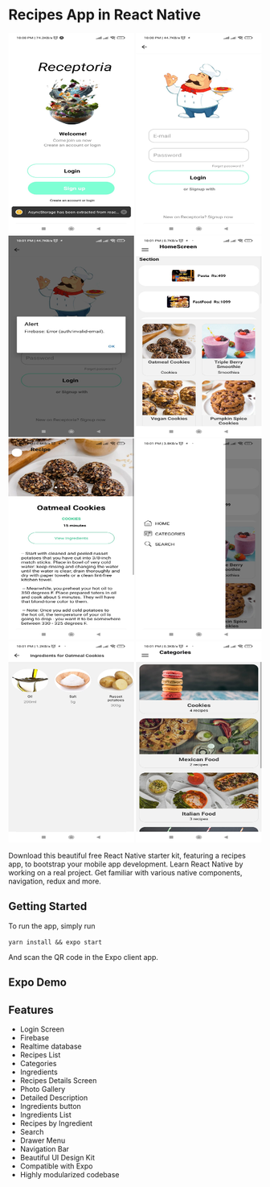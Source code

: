 # Recipes App in React Native

<center>
<div display="flex" flex-direction="row" flex-wrap="wrap" background-color="gray" justify-content="space-around" align-items="center">
<img height="400px" width="250px"  src="./assets/1.jpg" />
<img height="400px" width="250px" src="./assets/2.jpg" />
<img height="400px" width="250px" src="./assets/3.jpg" />
<img height="400px" width="250px" src="./assets/4.jpg" />
<img height="400px" width="250px" src="./assets/5.jpg" />
<img height="400px" width="250px"  src="./assets/6.jpg" />
<img height="400px" width="250px"  src="./assets/7.jpg" />
<img height="400px" width="250px"  src="./assets/8.jpg" />
</div>
</center>

Download this beautiful free React Native starter kit, featuring a recipes app, to bootstrap your mobile app development. Learn React Native by working on a real project. Get familiar with various native components, navigation, redux and more.

## Getting Started
To run the app, simply run

``` yarn install && expo start ```

And scan the QR code in the Expo client app.

## Expo Demo


## Features
- Login Screen
- Firebase
- Realtime database
- Recipes List
- Categories
- Ingredients
- Recipes Details Screen
- Photo Gallery
- Detailed Description
- Ingredients button
- Ingredients List
- Recipes by Ingredient
- Search
- Drawer Menu
- Navigation Bar
- Beautiful UI Design Kit
- Compatible with Expo
- Highly modularized codebase



